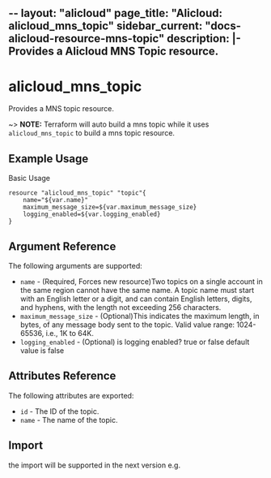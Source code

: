 --
layout: "alicloud"
page_title: "Alicloud: alicloud_mns_topic"
sidebar_current: "docs-alicloud-resource-mns-topic"
description: |-
  Provides a Alicloud MNS Topic resource.
---

# alicloud\_mns\_topic

Provides a MNS topic resource.

~> **NOTE:** Terraform will auto build a mns topic  while it uses `alicloud_mns_topic` to build a mns topic resource.

## Example Usage

Basic Usage

```
resource "alicloud_mns_topic" "topic"{
    name="${var.name}"
    maximum_message_size=${var.maximum_message_size}
    logging_enabled=${var.logging_enabled}
}
```
## Argument Reference

The following arguments are supported:

* `name` - (Required, Forces new resource)Two topics on a single account in the same region cannot have the same name. A topic name must start with an English letter or a digit, and can contain English letters, digits, and hyphens, with the length not exceeding 256 characters.
* `maximum_message_size` - (Optional)This indicates the maximum length, in bytes, of any message body sent to the topic. Valid value range: 1024-65536, i.e., 1K to 64K.
* `logging_enabled` - (Optional) is logging enabled? true or false default value is false

## Attributes Reference

The following attributes are exported:

* `id` - The ID of the topic.
* `name` - The name of the topic.

## Import

the import will be supported in the next version e.g.